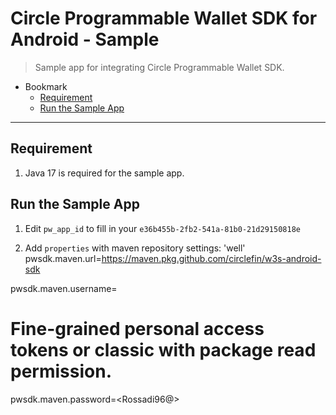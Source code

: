 # Circle Programmable Wallet SDK for Android - Sample

> Sample app for integrating Circle Programmable Wallet SDK.

- Bookmark
  - [Requirement](#prerequisite)
  - [Run the Sample App](#run-the-sample-app)
---


## Requirement

1. Java 17 is required for the sample app.

## Run the Sample App
1. Edit  `pw_app_id` to fill in your `e36b455b-2fb2-541a-81b0-21d29150818e`

2. Add `properties` with maven repository settings: 'well' pwsdk.maven.url=https://maven.pkg.github.com/circlefin/w3s-android-sdk 

pwsdk.maven.username=<rossadiArdianto>
# Fine-grained personal access tokens or classic with package read permission.
pwsdk.maven.password=<Rossadi96@>
